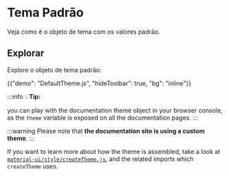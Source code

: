 # Tema Padrão

<p class="description">Veja como é o objeto de tema com os valores padrão.</p>

## Explorar

Explore o objeto de tema padrão:

{{"demo": "DefaultTheme.js", "hideToolbar": true, "bg": "inline"}}

:::info 💡**Tip:**

you can play with the documentation theme object in your browser console, as the `theme` variable is exposed on all the documentation pages. :::

:::warning Please note that **the documentation site is using a custom theme**. :::

<!-- #default-branch-switch -->

If you want to learn more about how the theme is assembled, take a look at [`material-ui/style/createTheme.js`](https://github.com/mui/material-ui/blob/master/packages/mui-material/src/styles/createTheme.js), and the related imports which `createTheme` uses.

